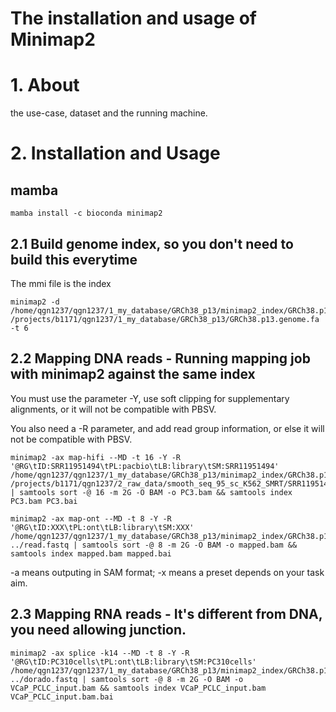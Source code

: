 # The installation and usage of Minimap2
# 1. About
the use-case, dataset and the running machine.
# 2. Installation and Usage
## mamba
```
mamba install -c bioconda minimap2
```

## 2.1 Build genome index, so you don't need to build this everytime
The mmi file is the index
```
minimap2 -d /home/qgn1237/qgn1237/1_my_database/GRCh38_p13/minimap2_index/GRCh38.p13.genome.mmi /projects/b1171/qgn1237/1_my_database/GRCh38_p13/GRCh38.p13.genome.fa -t 6
```

## 2.2 Mapping DNA reads - Running mapping job with minimap2 against the same index

You must use the parameter -Y, use soft clipping for supplementary alignments, or it will not be compatible with PBSV.

You also need a -R parameter, and add read group information, or else it will not be compatible with PBSV.

```
minimap2 -ax map-hifi --MD -t 16 -Y -R '@RG\tID:SRR11951494\tPL:pacbio\tLB:library\tSM:SRR11951494' /home/qgn1237/qgn1237/1_my_database/GRCh38_p13/minimap2_index/GRCh38.p13.genome.mmi /projects/b1171/qgn1237/2_raw_data/smooth_seq_95_sc_K562_SMRT/SRR11951494/SRR11951494.fastq | samtools sort -@ 16 -m 2G -O BAM -o PC3.bam && samtools index PC3.bam PC3.bai
```

```
minimap2 -ax map-ont --MD -t 8 -Y -R '@RG\tID:XXX\tPL:ont\tLB:library\tSM:XXX' /home/qgn1237/qgn1237/1_my_database/GRCh38_p13/minimap2_index/GRCh38.p13.genome.mmi ../read.fastq | samtools sort -@ 8 -m 2G -O BAM -o mapped.bam && samtools index mapped.bam mapped.bai
```

-a means outputing in SAM format; -x means a preset depends on your task aim.


## 2.3 Mapping RNA reads - It's different from DNA, you need allowing junction.

```
minimap2 -ax splice -k14 --MD -t 8 -Y -R '@RG\tID:PC310cells\tPL:ont\tLB:library\tSM:PC310cells' /home/qgn1237/qgn1237/1_my_database/GRCh38_p13/minimap2_index/GRCh38.p13.genome.mmi ../dorado.fastq | samtools sort -@ 8 -m 2G -O BAM -o VCaP_PCLC_input.bam && samtools index VCaP_PCLC_input.bam  VCaP_PCLC_input.bam.bai
```
